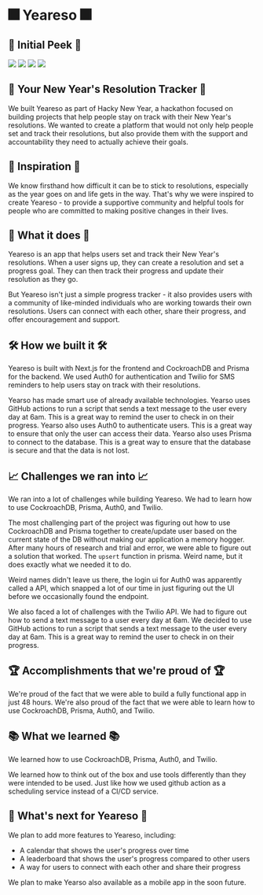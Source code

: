 # 🎆 Yeareso 🎆

## 🫣 Initial Peek 🫣

![](https://devpost.com/f354c724-bc41-4497-ad33-c039f2894193)
![](https://devpost.com/96892136-ecb7-4011-84f7-8cf03bdc0887)
![](https://devpost.com/9df43b37-c223-47d8-bbdc-a0c8dfa4e109)
![](https://devpost.com/2970434b-5209-4c88-953c-dd4e3ce9e09d)

## 🎊 Your New Year's Resolution Tracker 🎊

We built Yeareso as part of Hacky New Year, a hackathon focused on building projects that help people stay on track with their New Year's resolutions. We wanted to create a platform that would not only help people set and track their resolutions, but also provide them with the support and accountability they need to actually achieve their goals.

## 💪 Inspiration 💪

We know firsthand how difficult it can be to stick to resolutions, especially as the year goes on and life gets in the way. That's why we were inspired to create Yeareso - to provide a supportive community and helpful tools for people who are committed to making positive changes in their lives.

## 🚀 What it does 🚀

Yeareso is an app that helps users set and track their New Year's resolutions. When a user signs up, they can create a resolution and set a progress goal. They can then track their progress and update their resolution as they go.

But Yeareso isn't just a simple progress tracker - it also provides users with a community of like-minded individuals who are working towards their own resolutions. Users can connect with each other, share their progress, and offer encouragement and support.

## 🛠 How we built it 🛠

Yeareso is built with Next.js for the frontend and CockroachDB and Prisma for the backend. We used Auth0 for authentication and Twilio for SMS reminders to help users stay on track with their resolutions.

Yearso has made smart use of already available technologies. Yearso uses GitHub actions to run a script that sends a text message to the user every day at 6am. This is a great way to remind the user to check in on their progress. Yearso also uses Auth0 to authenticate users. This is a great way to ensure that only the user can access their data. Yearso also uses Prisma to connect to the database. This is a great way to ensure that the database is secure and that the data is not lost.

## 📈 Challenges we ran into 📈

We ran into a lot of challenges while building Yeareso. We had to learn how to use CockroachDB, Prisma, Auth0, and Twilio.

The most challenging part of the project was figuring out how to use CockroachDB and Prisma together to create/update user based on the current state of the DB without making our application a memory hogger. After many hours of research and trial and error, we were able to figure out a solution that worked. The `upsert` function in prisma. Weird name, but it does exactly what we needed it to do.

Weird names didn't leave us there, the login ui for Auth0 was apparently called a API, which snapped a lot of our time in just figuring out the UI before we occasionally found the endpoint.

We also faced a lot of challenges with the Twilio API. We had to figure out how to send a text message to a user every day at 6am. We decided to use GitHub actions to run a script that sends a text message to the user every day at 6am. This is a great way to remind the user to check in on their progress.

## 🏆 Accomplishments that we're proud of 🏆

We're proud of the fact that we were able to build a fully functional app in just 48 hours. We're also proud of the fact that we were able to learn how to use CockroachDB, Prisma, Auth0, and Twilio.

## 📚 What we learned 📚

We learned how to use CockroachDB, Prisma, Auth0, and Twilio.

We learned how to think out of the box and use tools differently than they were intended to be used. Just like how we used github action as a scheduling service instead of a CI/CD service.

## 🚧 What's next for Yeareso 🚧

We plan to add more features to Yeareso, including:
- A calendar that shows the user's progress over time
- A leaderboard that shows the user's progress compared to other users
- A way for users to connect with each other and share their progress

We plan to make Yearso also available as a mobile app in the soon future.
